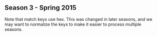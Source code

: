 ## Season 3 - Spring 2015
Note that match keys use hex. This was changed in later seasons, and we may want to normalize the keys to make it easier to process multiple seasons.
